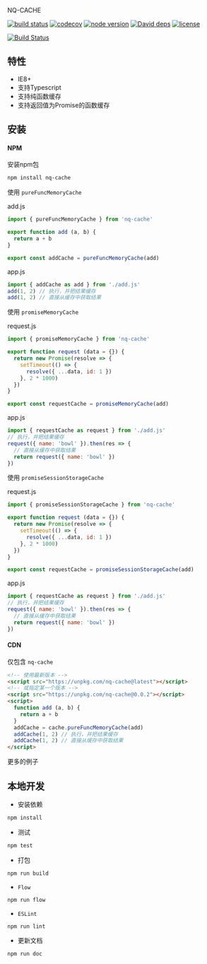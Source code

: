 NQ-CACHE

[![build status](https://api.travis-ci.org/nqdy666/nq-cache.svg?branch=master)](https://travis-ci.org/nqdy666/nq-cache)
[![codecov](https://codecov.io/gh/nqdy666/nq-cache/branch/master/graph/badge.svg)](https://codecov.io/gh/nqdy666/nq-cache)
[![node version](https://img.shields.io/badge/node.js-%3E=_8.0-green.svg?style=flat-square)](http://nodejs.org/download/)
[![David deps](https://img.shields.io/david/nqdy666/nq-cache.svg?style=flat-square)](https://david-dm.org/nqdy666/nq-cache)
[![license](https://img.shields.io/npm/l/nq-cache.svg)](https://www.npmjs.com/package/nq-cache)

[![Build Status](https://saucelabs.com/browser-matrix/nqdy666.svg)](https://saucelabs.com/beta/builds/1997be72b34e41228522a3a3e065d993)

## 特性
- IE8+
- 支持Typescript
- 支持纯函数缓存
- 支持返回值为Promise的函数缓存

## 安装

#### NPM
安装npm包

```bash
npm install nq-cache
```

使用 `pureFuncMemoryCache`

add.js
```javascript
import { pureFuncMemoryCache } from 'nq-cache'

export function add (a, b) {
  return a + b
}

export const addCache = pureFuncMemoryCache(add)
```

app.js
```javascript
import { addCache as add } from './add.js'
add(1, 2) // 执行，并把结果缓存
add(1, 2) // 直接从缓存中获取结果
```

使用 `promiseMemoryCache`

request.js
```javascript
import { promiseMemoryCache } from 'nq-cache'

export function request (data = {}) {
  return new Promise(resolve => {
    setTimeout(() => {
      resolve({ ...data, id: 1 })
    }, 2 * 1000)
  })
}

export const requestCache = promiseMemoryCache(add)
```

app.js
```javascript
import { requestCache as request } from './add.js'
// 执行，并把结果缓存
request({ name: 'bowl' }).then(res => {
  // 直接从缓存中获取结果
  return request({ name: 'bowl' }) 
})
```

使用 `promiseSessionStorageCache`

request.js
```javascript
import { promiseSessionStorageCache } from 'nq-cache'

export function request (data = {}) {
  return new Promise(resolve => {
    setTimeout(() => {
      resolve({ ...data, id: 1 })
    }, 2 * 1000)
  })
}

export const requestCache = promiseSessionStorageCache(add)
```

app.js
```javascript
import { requestCache as request } from './add.js'
// 执行，并把结果缓存
request({ name: 'bowl' }).then(res => {
  // 直接从缓存中获取结果
  return request({ name: 'bowl' }) 
})
```

#### CDN

仅包含 `nq-cache`

```html
<!-- 使用最新版本 -->
<script src="https://unpkg.com/nq-cache@latest"></script>
<!-- 或指定某一个版本 -->
<script src="https://unpkg.com/nq-cache@0.0.2"></script>
<script>
  function add (a, b) {
    return a + b
  }
  addCache = cache.pureFuncMemoryCache(add)
  addCache(1, 2) // 执行，并把结果缓存
  addCache(1, 2) // 直接从缓存中获取结果
</script>
```

更多的例子

## 本地开发

- 安装依赖

```bash
npm install
```

- 测试

```bash
npm test
```

- 打包

```bash
npm run build
```

- `Flow`

```bash
npm run flow
```

- `ESLint`

```bash
npm run lint
```

- 更新文档

```bash
npm run doc
```
